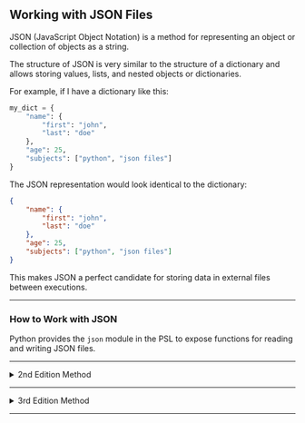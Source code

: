 ## Working with JSON Files

JSON (JavaScript Object Notation) is a method for representing 
an object or collection of objects as a string.

The structure of JSON is very similar to the structure of a 
dictionary and allows storing values, lists, and nested objects 
or dictionaries.

For example, if I have a dictionary like this:

```python
my_dict = {
    "name": {
        "first": "john",
        "last": "doe"
    },
    "age": 25,
    "subjects": ["python", "json files"]
}
```

The JSON representation would look identical to the dictionary:

```json
{
    "name": {
        "first": "john",
        "last": "doe"
    },
    "age": 25,
    "subjects": ["python", "json files"]
}
```

This makes JSON a perfect candidate for storing data in external 
files between executions.

---

### How to Work with JSON

Python provides the `json` module in the PSL to expose functions 
for reading and writing JSON files.

---

<details>
<summary>2nd Edition Method</summary>

### Writing JSON to a File

Here, we'll store a simple object as JSON in a file.

For this, we'll import the `json` module and use the `json.dump` 
function to write it to a file.

```python
import json
import os

numbers = [2, 3, 5, 7, 11, 13]
numbers_object = {"numbers" : numbers}

file_name = "numbers.json"
file_path = os.path.join(ROOT_DIR, "Files", file_name)
    json.dump(numbers_object, f)

print(f"Stored JSON file [{file_name}]")

with open(file_path) as f:
    print(f.read().rstrip())
```

Output:

```
Stored JSON file [numbers.json]
{"numbers": [2, 3, 5, 7, 11, 13]}
```

---

### Loading JSON from a File

Python module also exposes the `json.load()` method to read JSON from a
file and store its result in a dictionary.

```python
import os
import json

ROOT_DIR = os.path.dirname(__file__)

file_name = "numbers.json"
file_path = os.path.join(ROOT_DIR, "Files", file_name)

with open(file_path) as f:
    numbers_object = json.load(f)

print(numbers_object)
```

Output:

```
{'numbers': [2, 3, 5, 7, 11, 13]}
```

</details>

---

<details>
<summary>3rd Edition Method</summary>

### Writing JSON to a File

Here, we'll store a simple object as JSON in a file.

For this, we'll import the `json` module and since we are using a `Path`
object, we'll store the JSON to a string using the `json.dumps()` method 
before writing to the file .

```python
import json
from relative_paths import get_path
from pathlib import Path

numbers = [2, 3, 5, 7, 11, 13]
numbers_object = {"numbers" : numbers}

file_name = "numbers.json"
file_path = get_path("numbers.json", "Files")

contents = json.dumps(numbers_object)
file = Path(file_path)
file.write_text(contents)

print(f"Stored JSON file [{file_name}]")

print(file.read_text())
```

Output:

```
Stored JSON file [numbers.json]
{"numbers": [2, 3, 5, 7, 11, 13]}
```

---

### Loading JSON from a File

Python module also exposes the `json.loads()` method to read JSON from a
string (in this case, after reading from a file) and store its result 
in a dictionary.

```python
from relative_paths import get_path
from pathlib import Path
import json

file_name = "numbers.json"
file_path = get_path(file_name, "Files")

file = Path(file_path)
numbers_object = json.loads(file.read_text())

print(numbers_object)
```

Output:

```
{'numbers': [2, 3, 5, 7, 11, 13]}
```

</details>

---
